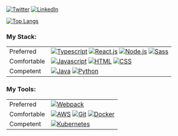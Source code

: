 [![Twitter][twitter-shield]][twitter-url] [![LinkedIn][linkedin-shield]][linkedin-url]

[![Top Langs](https://github-readme-stats.vercel.app/api/top-langs/?username=spencer-carver&show_icons=true&layout=compact)](https://github.com/spencer-carver?tab=repositories)

<!--
**spencer-carver/spencer-carver** is a ✨ _special_ ✨ repository because its `README.md` (this file) appears on your GitHub profile.

Here are some ideas to get you started:

- 🔭 I’m currently working on ...
- 🌱 I’m currently learning ...
- 👯 I’m looking to collaborate on ...
- 🤔 I’m looking for help with ...
- 💬 Ask me about ...
- 📫 How to reach me: ...
- 😄 Pronouns: ...
- ⚡ Fun fact: ...
-->

<!-- PROJECT SHIELDS -->
<!--
*** I'm using markdown "reference style" links for readability.
*** Reference links are enclosed in brackets [ ] instead of parentheses ( ).
*** See the bottom of this document for the declaration of the reference variables
*** for contributors-url, forks-url, etc. This is an optional, concise syntax you may use.
*** https://www.markdownguide.org/basic-syntax/#reference-style-links
-->
### My Stack:
| | |
|-|-|
| Preferred | [![Typescript][typescript-shield]][typescript-url] [![React.js][react-shield]][react-url] [![Node.js][node-shield]][node-url] [![Sass][sass-shield]][sass-url] |
| Comfortable | [![Javascript][javascript-shield]][javascript-url] [![HTML][html-shield]][html-url] [![CSS][css-shield]][css-url] |
| Competent | [![Java][java-shield]][java-url] [![Python][python-shield]][python-url] |
### My Tools:
| | |
|-|-|
| Preferred | [![Webpack][webpack-shield]][webpack-url] |
| Comfortable | [![AWS][aws-shield]][aws-url] [![Git][git-shield]][git-url] [![Docker][docker-shield]][docker-url] |
| Competent | [![Kubernetes][kubernetes-shield]][kubernetes-url] |

<!--
[![My Stats](https://github-readme-stats.vercel.app/api?username=spencer-carver&show_icons=true&count_private=true)](https://github.com/spencer-carver?tab=repositories)
-->

<!-- MARKDOWN LINKS & IMAGES -->
<!-- https://www.markdownguide.org/basic-syntax/#reference-style-links -->
[twitter-shield]: https://img.shields.io/badge/%E2%80%8B-Twitter-1DA1F2?style=for-the-badge&logo=twitter
[twitter-url]: https://twitter.com/spencerrc
[linkedin-shield]: https://img.shields.io/badge/%E2%80%8B-LinkedIn-0072B1?style=for-the-badge&logo=linkedin
[linkedin-url]: https://linkedin.com/in/spencerrc

[html-shield]: https://img.shields.io/badge/%E2%80%8B-HTML-E34F26?style=for-the-badge&logo=html5
[html-url]: https://html.spec.whatwg.org/multipage/
[css-shield]: https://img.shields.io/badge/%E2%80%8B-CSS-1572B6?style=for-the-badge&logo=css3
[css-url]: https://www.w3.org/Style/CSS/specs.en.html
[sass-shield]: https://img.shields.io/badge/%E2%80%8B-Sass-CC6699?style=for-the-badge&logo=sass
[sass-url]: https://sass-lang.com/
[typescript-shield]: https://img.shields.io/badge/%E2%80%8B-Typescript-007ACC?style=for-the-badge&logo=typescript
[typescript-url]: https://www.typescriptlang.org/
[javascript-shield]: https://img.shields.io/badge/%E2%80%8B-Javascript-F0DB4F?style=for-the-badge&logo=javascript
[javascript-url]: https://www.javascript.com/
[react-shield]: https://img.shields.io/badge/%E2%80%8B-React.js-61DBFB?style=for-the-badge&logo=react
[react-url]: https://reactjs.org/
[node-shield]: https://img.shields.io/badge/%E2%80%8B-Node.js-3C873A?style=for-the-badge&logo=node.js
[node-url]: https://nodejs.org/
[java-shield]: https://img.shields.io/badge/%E2%80%8B-Java-007396?style=for-the-badge&logo=java
[java-url]: https://www.java.com/
[python-shield]: https://img.shields.io/badge/%E2%80%8B-Python-3776AB?style=for-the-badge&logo=python
[python-url]: https://www.python.org/

[webpack-shield]: https://img.shields.io/badge/%E2%80%8B-Webpack-8DD6F9?style=for-the-badge&logo=webpack
[webpack-url]: https://webpack.js.org/
[aws-shield]: https://img.shields.io/badge/%E2%80%8B-AWS-232F3E?style=for-the-badge&logo=amazon-aws
[aws-url]: https://aws.amazon.com/
[git-shield]: https://img.shields.io/badge/%E2%80%8B-Git-F05032?style=for-the-badge&logo=git
[git-url]: https://git-scm.com/
[docker-shield]: https://img.shields.io/badge/%E2%80%8B-Docker-2496ED?style=for-the-badge&logo=docker
[docker-url]: https://www.docker.com/
[kubernetes-shield]: https://img.shields.io/badge/%E2%80%8B-Kubernetes-326CE5?style=for-the-badge&logo=kubernetes
[kubernetes-url]: https://kubernetes.io/
